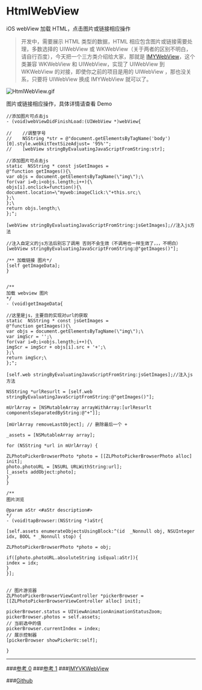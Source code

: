 # HtmlWebView
iOS webView 加载 HTML，点击图片或链接相应操作

> 开发中，需要展示 HTML 类型的数据，HTML 相应包含图片或链接需要处理，多数选择的 UIWebView 或 WKWebView（关于两者的区别不明白，请自行百度），今天把一个三方类介绍给大家，那就是 [IMYWebView](https://link.jianshu.com/?t=https://github.com/li6185377/IMYWebView)，这个类兼容 WKWebView 和 UIWebView，实现了 UIWebView 到 WKWebView 的对接，即使你之前的项目是用的 UIWebView ，那也没关系，只要将 UIWebView 换成 IMYWebView 就可以了。


![HtmlWebView.gif](https://upload-images.jianshu.io/upload_images/728237-1def51b70bcf082c.gif?imageMogr2/auto-orient/strip)

图片或链接相应操作，具体详情请查看 Demo
````
//添加图片可点击js
- (void)webViewDidFinishLoad:(UIWebView *)webView{

//    //调整字号
//    NSString *str = @"document.getElementsByTagName('body')[0].style.webkitTextSizeAdjust= '95%'";
//    [webView stringByEvaluatingJavaScriptFromString:str];

//添加图片可点击js
static  NSString * const jsGetImages =
@"function getImages(){\
var objs = document.getElementsByTagName(\"img\");\
for(var i=0;i<objs.length;i++){\
objs[i].onclick=function(){\
document.location=\"myweb:imageClick:\"+this.src;\
};\
};\
return objs.length;\
};";

[webView stringByEvaluatingJavaScriptFromString:jsGetImages];//注入js方法

//注入自定义的js方法后别忘了调用 否则不会生效（不调用也一样生效了，，，不明白）
[webView stringByEvaluatingJavaScriptFromString:@"getImages()"];

/** 加载链接 图片*/
[self getImageData];
}


/**
加载 webview 图片
*/
- (void)getImageData{

//这里是js，主要目的实现对url的获取
static  NSString * const jsGetImages =
@"function getImages(){\
var objs = document.getElementsByTagName(\"img\");\
var imgScr = '';\
for(var i=0;i<objs.length;i++){\
imgScr = imgScr + objs[i].src + '+';\
};\
return imgScr;\
};";

[self.web stringByEvaluatingJavaScriptFromString:jsGetImages];//注入js方法

NSString *urlResurlt = [self.web stringByEvaluatingJavaScriptFromString:@"getImages()"];

mUrlArray = [NSMutableArray arrayWithArray:[urlResurlt componentsSeparatedByString:@"+"]];

[mUrlArray removeLastObject]; // 删除最后一个 +

_assets = [NSMutableArray array];

for (NSString *url in mUrlArray) {

ZLPhotoPickerBrowserPhoto *photo = [[ZLPhotoPickerBrowserPhoto alloc] init];
photo.photoURL = [NSURL URLWithString:url];
[_assets addObject:photo];
}
}

/**
图片浏览

@param aStr <#aStr description#>
*/
- (void)tapBrowser:(NSString *)aStr{

[self.assets enumerateObjectsUsingBlock:^(id  _Nonnull obj, NSUInteger idx, BOOL * _Nonnull stop) {

ZLPhotoPickerBrowserPhoto *photo = obj;

if([photo.photoURL.absoluteString isEqual:aStr]){
index = idx;
}
}];


// 图片游览器
ZLPhotoPickerBrowserViewController *pickerBrowser = [[ZLPhotoPickerBrowserViewController alloc] init];

pickerBrowser.status = UIViewAnimationAnimationStatusZoom;
pickerBrowser.photos = self.assets;
// 当前选中的值
pickerBrowser.currentIndex = index;
// 展示控制器
[pickerBrowser showPickerVc:self];

}

````
-----
###[参考 0](https://www.jianshu.com/p/149517ed8535)
###[参考 1](https://blog.csdn.net/fhsahfihf/article/details/51881887)
###[IMYVKWebView](https://github.com/li6185377/IMYWebView)

###[Github](https://github.com/QiuRongGUi/HtmlWebView)
